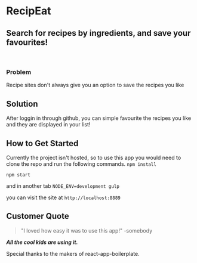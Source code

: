 # RecipEat #

## Search for recipes by ingredients, and save your favourites! ##


<br>

### Problem ###
  Recipe sites don't always give you an option to save the recipes you like

## Solution ##
  After loggin in through github, you can simple favourite the recipes you like and they are displayed in your list!


## How to Get Started ##
  Currently the project isn't hosted, so to use this app you would need to clone the repo and run the following commands.
  `npm install`

  `npm start`

  and in another tab `NODE_ENV=development gulp`
  
  you can visit the site at `http://localhost:8889`

## Customer Quote ##
 > "I loved how easy it was to use this app!" -somebody

***All the cool kids are using it.***


Special thanks to the makers of react-app-boilerplate.

